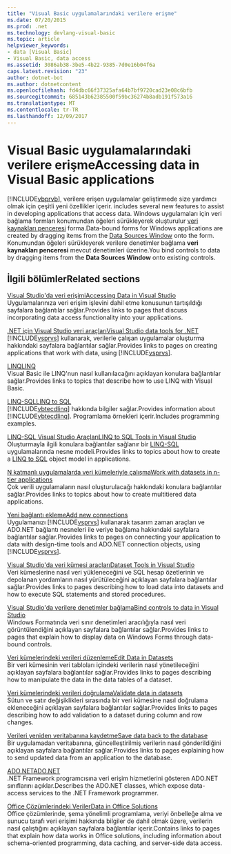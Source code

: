 ```yaml
---
title: "Visual Basic uygulamalarındaki verilere erişme"
ms.date: 07/20/2015
ms.prod: .net
ms.technology: devlang-visual-basic
ms.topic: article
helpviewer_keywords:
- data [Visual Basic]
- Visual Basic, data access
ms.assetid: 3086ab38-3be5-4b22-9385-7d0e16b04f6a
caps.latest.revision: "23"
author: dotnet-bot
ms.author: dotnetcontent
ms.openlocfilehash: fd4dbc66f37325afa64b7bf9720cad23e08c6bfb
ms.sourcegitcommit: 685143b62385500f59bc36274b8adb191f573a16
ms.translationtype: MT
ms.contentlocale: tr-TR
ms.lasthandoff: 12/09/2017
---
```

# <a name="accessing-data-in-visual-basic-applications"></a><span data-ttu-id="a2cfb-102">Visual Basic uygulamalarındaki verilere erişme</span><span class="sxs-lookup"><span data-stu-id="a2cfb-102">Accessing data in Visual Basic applications</span></span>
[!INCLUDE[vbprvb](~/includes/vbprvb-md.md)]<span data-ttu-id="a2cfb-103">, verilere erişen uygulamalar geliştirmede size yardımcı olmak için çeşitli yeni özellikler içerir.</span><span class="sxs-lookup"><span data-stu-id="a2cfb-103"> includes several new features to assist in developing applications that access data.</span></span> <span data-ttu-id="a2cfb-104">Windows uygulamaları için veri bağlama formları konumundan öğeleri sürükleyerek oluşturulur [veri kaynakları penceresi](/visualstudio/data-tools/add-new-data-sources) forma.</span><span class="sxs-lookup"><span data-stu-id="a2cfb-104">Data-bound forms for Windows applications are created by dragging items from the [Data Sources Window](/visualstudio/data-tools/add-new-data-sources) onto the form.</span></span> <span data-ttu-id="a2cfb-105">Konumundan öğeleri sürükleyerek verilere denetimler bağlama **veri kaynakları penceresi** mevcut denetimleri üzerine.</span><span class="sxs-lookup"><span data-stu-id="a2cfb-105">You bind controls to data by dragging items from the **Data Sources Window** onto existing controls.</span></span>  
  
## <a name="related-sections"></a><span data-ttu-id="a2cfb-106">İlgili bölümler</span><span class="sxs-lookup"><span data-stu-id="a2cfb-106">Related sections</span></span>  
 [<span data-ttu-id="a2cfb-107">Visual Studio'da veri erişimi</span><span class="sxs-lookup"><span data-stu-id="a2cfb-107">Accessing Data in Visual Studio</span></span>](/visualstudio/data-tools/)  
 <span data-ttu-id="a2cfb-108">Uygulamalarınıza veri erişim işlevini dahil etme konusunun tartışıldığı sayfalara bağlantılar sağlar.</span><span class="sxs-lookup"><span data-stu-id="a2cfb-108">Provides links to pages that discuss incorporating data access functionality into your applications.</span></span>

 [<span data-ttu-id="a2cfb-109">.NET için Visual Studio veri araçları</span><span class="sxs-lookup"><span data-stu-id="a2cfb-109">Visual Studio data tools for .NET</span></span>](/visualstudio/data-tools/visual-studio-data-tools-for-dotnet)  
 <span data-ttu-id="a2cfb-110">[!INCLUDE[vsprvs](~/includes/vsprvs-md.md)] kullanarak, verilerle çalışan uygulamalar oluşturma hakkındaki sayfalara bağlantılar sağlar.</span><span class="sxs-lookup"><span data-stu-id="a2cfb-110">Provides links to pages on creating applications that work with data, using [!INCLUDE[vsprvs](~/includes/vsprvs-md.md)].</span></span>  
  
 [<span data-ttu-id="a2cfb-111">LINQ</span><span class="sxs-lookup"><span data-stu-id="a2cfb-111">LINQ</span></span>](../../visual-basic/programming-guide/language-features/linq/index.md)  
 <span data-ttu-id="a2cfb-112">Visual Basic ile LINQ'nun nasıl kullanılacağını açıklayan konulara bağlantılar sağlar.</span><span class="sxs-lookup"><span data-stu-id="a2cfb-112">Provides links to topics that describe how to use LINQ with Visual Basic.</span></span>  
  
 [<span data-ttu-id="a2cfb-113">LINQ-SQL</span><span class="sxs-lookup"><span data-stu-id="a2cfb-113">LINQ to SQL</span></span>](../../../docs/framework/data/adonet/sql/linq/index.md)  
 <span data-ttu-id="a2cfb-114">[!INCLUDE[vbtecdlinq](~/includes/vbtecdlinq-md.md)] hakkında bilgiler sağlar.</span><span class="sxs-lookup"><span data-stu-id="a2cfb-114">Provides information about [!INCLUDE[vbtecdlinq](~/includes/vbtecdlinq-md.md)].</span></span> <span data-ttu-id="a2cfb-115">Programlama örnekleri içerir.</span><span class="sxs-lookup"><span data-stu-id="a2cfb-115">Includes programming examples.</span></span>  
  
 [<span data-ttu-id="a2cfb-116">LINQ-SQL Visual Studio Araçları</span><span class="sxs-lookup"><span data-stu-id="a2cfb-116">LINQ to SQL Tools in Visual Studio</span></span>](/visualstudio/data-tools/linq-to-sql-tools-in-visual-studio2)  
 <span data-ttu-id="a2cfb-117">Oluşturmayla ilgili konulara bağlantılar sağlanır bir [LINQ-SQL](../../../docs/framework/data/adonet/sql/linq/index.md) uygulamalarında nesne modeli.</span><span class="sxs-lookup"><span data-stu-id="a2cfb-117">Provides links to topics about how to create a [LINQ to SQL](../../../docs/framework/data/adonet/sql/linq/index.md) object model in applications.</span></span>  
  
 [<span data-ttu-id="a2cfb-118">N katmanlı uygulamalarda veri kümeleriyle çalışma</span><span class="sxs-lookup"><span data-stu-id="a2cfb-118">Work with datasets in n-tier applications</span></span>](/visualstudio/data-tools/work-with-datasets-in-n-tier-applications)  
 <span data-ttu-id="a2cfb-119">Çok verili uygulamaların nasıl oluşturulacağı hakkındaki konulara bağlantılar sağlar.</span><span class="sxs-lookup"><span data-stu-id="a2cfb-119">Provides links to topics about how to create multitiered data applications.</span></span>  
     
 [<span data-ttu-id="a2cfb-120">Yeni bağlantı ekleme</span><span class="sxs-lookup"><span data-stu-id="a2cfb-120">Add new connections</span></span>](/visualstudio/data-tools/add-new-connections)  
 <span data-ttu-id="a2cfb-121">Uygulamanızı [!INCLUDE[vsprvs](~/includes/vsprvs-md.md)] kullanarak tasarım zaman araçları ve ADO.NET bağlantı nesneleri ile veriye bağlama hakkındaki sayfalara bağlantılar sağlar.</span><span class="sxs-lookup"><span data-stu-id="a2cfb-121">Provides links to pages on connecting your application to data with design-time tools and ADO.NET connection objects, using [!INCLUDE[vsprvs](~/includes/vsprvs-md.md)].</span></span>  

 [<span data-ttu-id="a2cfb-122">Visual Studio'da veri kümesi araçları</span><span class="sxs-lookup"><span data-stu-id="a2cfb-122">Dataset Tools in Visual Studio</span></span>](/visualstudio/data-tools/dataset-tools-in-visual-studio)  
 <span data-ttu-id="a2cfb-123">Veri kümeslerine nasıl veri yükleneceğini ve SQL hesap özetlerinin ve depolanan yordamların nasıl yürütüleceğini açıklayan sayfalara bağlantılar sağlar.</span><span class="sxs-lookup"><span data-stu-id="a2cfb-123">Provides links to pages describing how to load data into datasets and how to execute SQL statements and stored procedures.</span></span>  
  
 [<span data-ttu-id="a2cfb-124">Visual Studio'da verilere denetimler bağlama</span><span class="sxs-lookup"><span data-stu-id="a2cfb-124">Bind controls to data in Visual Studio</span></span>](/visualstudio/data-tools/bind-controls-to-data-in-visual-studio)  
 <span data-ttu-id="a2cfb-125">Windows Formatında veri sınır denetimleri aracılığıyla nasıl veri görüntülendiğini açıklayan sayfalara bağlantılar sağlar.</span><span class="sxs-lookup"><span data-stu-id="a2cfb-125">Provides links to pages that explain how to display data on Windows Forms through data-bound controls.</span></span>  
  
 [<span data-ttu-id="a2cfb-126">Veri kümelerindeki verileri düzenleme</span><span class="sxs-lookup"><span data-stu-id="a2cfb-126">Edit Data in Datasets</span></span>](/visualstudio/data-tools/edit-data-in-datasets)  
 <span data-ttu-id="a2cfb-127">Bir veri kümesinin veri tabloları içindeki verilerin nasıl yönetileceğini açıklayan sayfalara bağlantılar sağlar.</span><span class="sxs-lookup"><span data-stu-id="a2cfb-127">Provides links to pages describing how to manipulate the data in the data tables of a dataset.</span></span>  
  
 [<span data-ttu-id="a2cfb-128">Veri kümelerindeki verileri doğrulama</span><span class="sxs-lookup"><span data-stu-id="a2cfb-128">Validate data in datasets</span></span>](/visualstudio/data-tools/validate-data-in-datasets)  
 <span data-ttu-id="a2cfb-129">Sütun ve satır değişiklikleri sırasında bir veri kümesine nasıl doğrulama ekleneceğini açıklayan sayfalara bağlantılar sağlar.</span><span class="sxs-lookup"><span data-stu-id="a2cfb-129">Provides links to pages describing how to add validation to a dataset during column and row changes.</span></span>  
  
 [<span data-ttu-id="a2cfb-130">Verileri yeniden veritabanına kaydetme</span><span class="sxs-lookup"><span data-stu-id="a2cfb-130">Save data back to the database</span></span>](/visualstudio/data-tools/save-data-back-to-the-database)  
 <span data-ttu-id="a2cfb-131">Bir uygulamadan veritabanına, güncelleştirilmiş verilerin nasıl gönderildiğini açıklayan sayfalara bağlantılar sağlar.</span><span class="sxs-lookup"><span data-stu-id="a2cfb-131">Provides links to pages explaining how to send updated data from an application to the database.</span></span>  
  
 [<span data-ttu-id="a2cfb-132">ADO.NET</span><span class="sxs-lookup"><span data-stu-id="a2cfb-132">ADO.NET</span></span>](https://msdn.microsoft.com/library/e80y5yhx.aspx)  
 <span data-ttu-id="a2cfb-133">.NET Framework programcısına veri erişim hizmetlerini gösteren ADO.NET sınıflarını açıklar.</span><span class="sxs-lookup"><span data-stu-id="a2cfb-133">Describes the ADO.NET classes, which expose data-access services to the .NET Framework programmer.</span></span>

 [<span data-ttu-id="a2cfb-134">Office Çözümlerindeki Veriler</span><span class="sxs-lookup"><span data-stu-id="a2cfb-134">Data in Office Solutions</span></span>](https://msdn.microsoft.com/library/xx069ybh)  
 <span data-ttu-id="a2cfb-135">Office çözümlerinde, şema yönelimli programlama, veriyi önbelleğe alma ve sunucu tarafı veri erişimi hakkında bilgiler de dahil olmak üzere, verilerin nasıl çalıştığını açıklayan sayfalara bağlantılar içerir.</span><span class="sxs-lookup"><span data-stu-id="a2cfb-135">Contains links to pages that explain how data works in Office solutions, including information about schema-oriented programming, data caching, and server-side data access.</span></span>
